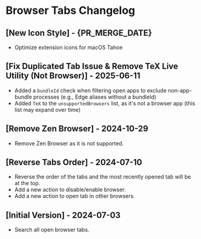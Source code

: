 # Browser Tabs Changelog

## [New Icon Style] - {PR_MERGE_DATE}

- Optimize extension icons for macOS Tahoe

## [Fix Duplicated Tab Issue & Remove TeX Live Utility (Not Browser)] - 2025-06-11

- Added a `bundleId` check when filtering open apps to exclude non-app-bundle processes (e.g., Edge aliases without a bundleId)
- Added `TeX` to the `unsupportedBrowsers` list, as it's not a browser app (this list may expand over time)

## [Remove Zen Browser] - 2024-10-29

- Remove Zen Browser as it is not supported.

## [Reverse Tabs Order] - 2024-07-10

- Reverse the order of the tabs and the most recently opened tab will be at the top.
- Add a new action to disable/enable browser.
- Add a new action to open tab in other browsers.

## [Initial Version] - 2024-07-03

- Search all open browser tabs.
